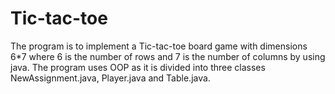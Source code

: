 # Tic-tac-toe
The program is to implement a Tic-tac-toe board game with dimensions 6*7 where 6 is the number of rows and 7 is the number of columns by using java. The program uses OOP as it is divided into three classes NewAssignment.java, Player.java and Table.java.
